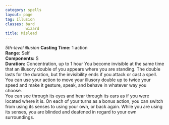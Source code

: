 ```yaml
---
category: spells
layout: page
tag: Illusion
classes: bard
         wizard
title: Mislead 
---
```

_5th-level illusion_ 
**Casting Time:** 1 action    
**Range:** Self    
**Components:** S    
**Duration:** Concentration, up to 1 hour 
You become invisible at the same time that an illusory double of you appears where you are standing. The double lasts for the duration, but the invisibility ends if you attack or cast a spell.    
You can use your action to move your illusory double up to twice your speed and make it gesture, speak, and behave in whatever way you choose.    
You can see through its eyes and hear through its ears as if you were located where it is. On each of your turns as a bonus action, you can switch from using its senses to using your own, or back again. While you are using its senses, you are blinded and deafened in regard to your own surroundings. 